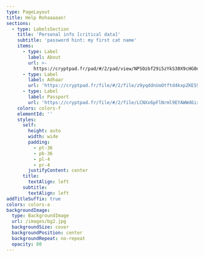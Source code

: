 ```yaml
---
type: PageLayout
title: Help Rohaaaaan!
sections:
  - type: LabelsSection
    title: 'Personal info [critical data]'
    subtitle: 'password hint: my first cat name'
    items:
      - type: Label
        label: About
        url: >-
          https://cryptpad.fr/pad/#/2/pad/view/NPSOzbf29i5zYkS30X9cHG0ngtpYt1MjEP+QkFEmaPA/p/
      - type: Label
        label: Adhaar
        url: 'https://cryptpad.fr/file/#/2/file/z9yqddnUoOtftd4kxpZKE59-/p/'
      - type: Label
        label: Passport
        url: 'https://cryptpad.fr/file/#/2/file/LCNXx6pFlNrml9EYAWWd6ixn/p/'
    colors: colors-f
    elementId: ''
    styles:
      self:
        height: auto
        width: wide
        padding:
          - pt-36
          - pb-36
          - pl-4
          - pr-4
        justifyContent: center
      title:
        textAlign: left
      subtitle:
        textAlign: left
addTitleSuffix: true
colors: colors-a
backgroundImage:
  type: BackgroundImage
  url: /images/bg2.jpg
  backgroundSize: cover
  backgroundPosition: center
  backgroundRepeat: no-repeat
  opacity: 80
---
```

